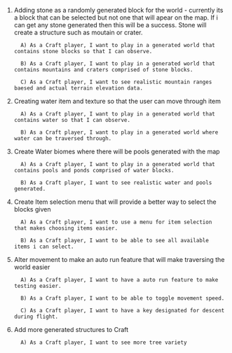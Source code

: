 
1. Adding stone as a randomly generated block for the world - currently its a block that can be selected but not one that will apear on the map. If i can get any stone generated then this will be a success. Stone will create a structure such as moutain or crater.

		 A) As a Craft player, I want to play in a generated world that contains stone blocks so that I can observe. 
  
		 B) As a Craft player, I want to play in a generated world that contains mountains and craters comprised of stone blocks.
  
		 C) As a Craft player, I want to see realistic mountain ranges baesed and actual terrain elevation data.

2. Creating water item and texture so that the user can move through item

		 A) As a Craft player, I want to play in a generated world that contains water so that I can observe. 
		 
		 B) As a Craft player, I want to play in a generated world where water can be traversed through.

3. Create Water biomes where there will be pools generated with the map

 		 A) As a Craft player, I want to play in a generated world that contains pools and ponds comprised of water blocks.
  
		 B) As a Craft player, I want to see realistic water and pools generated.

4. Create Item selection menu that will provide a better way to select the blocks given
		 
		 A) As a Craft player, I want to use a menu for item selection that makes choosing items easier.
  
		 B) As a Craft player, I want to be able to see all available items i can select.
	
5. Alter movement to make an auto run feature that will make traversing the world easier
		 
		 A) As a Craft player, I want to have a auto run feature to make testing easier.
		 
		 B) As a Craft player, I want to be able to toggle movement speed.
		 
		 C) As a Craft player, I want to have a key designated for descent during flight.
		 
6. Add more generated structures to Craft
		 
		 A) As a Craft player, I want to see more tree variety 
		 

